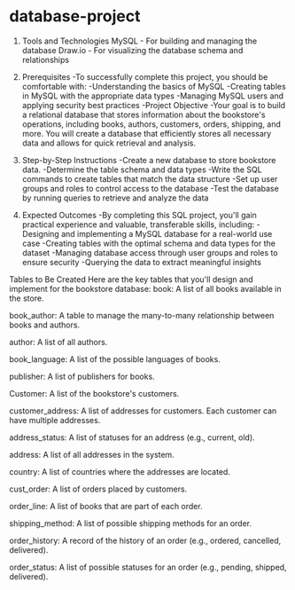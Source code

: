 # database-project

1. Tools and Technologies
   MySQL - For building and managing the database
   Draw.io - For visualizing the database schema and relationships

2. Prerequisites
   -To successfully complete this project, you should be comfortable with:
   -Understanding the basics of MySQL
   -Creating tables in MySQL with the appropriate data types
   -Managing MySQL users and applying security best practices
   -Project Objective
   -Your goal is to build a relational database that stores information about the bookstore's operations, including books, authors, customers, orders, shipping, and more. You will create a database that efficiently stores all necessary data and allows for quick retrieval and analysis.

3. Step-by-Step Instructions
   -Create a new database to store bookstore data.
   -Determine the table schema and data types
   -Write the SQL commands to create tables that match the data structure
   -Set up user groups and roles to control access to the database
   -Test the database by running queries to retrieve and analyze the data

4. Expected Outcomes
   -By completing this SQL project, you'll gain practical experience and valuable, transferable skills, including:
   -Designing and implementing a MySQL database for a real-world use case
   -Creating tables with the optimal schema and data types for the dataset
   -Managing database access through user groups and roles to ensure security
   -Querying the data to extract meaningful insights

Tables to Be Created
Here are the key tables that you'll design and implement for the bookstore database:
book: A list of all books available in the store.

book_author: A table to manage the many-to-many relationship between books and authors.

author: A list of all authors.

book_language: A list of the possible languages of books.

publisher: A list of publishers for books.

Customer: A list of the bookstore's customers.

customer_address: A list of addresses for customers. Each customer can have multiple addresses.

address_status: A list of statuses for an address (e.g., current, old).

address: A list of all addresses in the system.

country: A list of countries where the addresses are located.

cust_order: A list of orders placed by customers.

order_line: A list of books that are part of each order.

shipping_method: A list of possible shipping methods for an order.

order_history: A record of the history of an order (e.g., ordered, cancelled, delivered).

order_status: A list of possible statuses for an order (e.g., pending, shipped, delivered).
